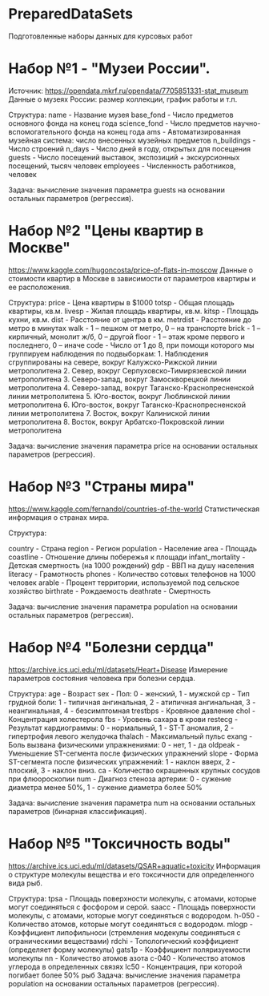 # PreparedDataSets
Подготовленные наборы данных для курсовых работ

# Набор №1 - "Музеи России".
Источник: https://opendata.mkrf.ru/opendata/7705851331-stat_museum
Данные о музеях России: размер коллекции, график работы и т.п.

Структура:
name			-	Название музея
base_fond		-	Число предметов основного фонда на конец года
science_fond	-	Число предметов научно-вспомогательного фонда на конец года
ams				-	Автоматизированная музейная система: число внесенных музейных предметов
n_buildings		-	Число строений
n_days			-	Число дней в году, открытых для посещения
guests			-	Число посещений выставок, экспозиций + экскурсионных посещений, тысяч человек
employees		-	Численность работников, человек

Задача: вычисление значения параметра guests на основании остальных параметров (регрессия).

# Набор №2 "Цены квартир в Москве"
https://www.kaggle.com/hugoncosta/price-of-flats-in-moscow
Данные о стоимости квартир в Москве в зависимости от параметров квартиры и ее расположения.

Структура:
price			-	Цена квартиры в $1000
totsp			-	Общая площадь квартиры, кв.м.
livesp			-	Жилая площадь квартиры, кв.м.
kitsp			-	Площадь кухни, кв.м.
dist			-	Расстояние от центра в км.
metrdist		-	Расстояние до метро в минутах
walk			-	1 –	пешком от метро, 0 – на транспорте
brick			-	1 – кирпичный, монолит ж/б, 0 – другой
floor			-	1 – этаж кроме первого и последнего, 0 – иначе
code			-	Число от 1 до 8, при помощи которого мы группируем наблюдения по подвыборкам:
						1. Наблюдения сгруппированы на севере, вокруг 	Калужско-Рижской линии метрополитена
						2. Север, вокруг Серпуховско-Тимирязевской линии метрополитена
						3. Северо-запад, вокруг Замоскворецкой линии метрополитена
						4. Северо-запад, вокруг Таганско-Краснопресненской линии метрополитена
						5. Юго-восток, вокруг Люблинской линии метрополитена
						6. Юго-восток, вокруг Таганско-Краснопресненской линии метрополитена
						7. Восток, вокруг Калиниской линии метрополитена
						8. Восток, вокруг Арбатско-Покровской линии метрополитена

Задача: вычисление значения параметра price на основании остальных параметров (регрессия).

# Набор №3 "Страны мира"
https://www.kaggle.com/fernandol/countries-of-the-world
Статистическая информация о странах мира.

Структура:

country				-	Страна
region				-	Регион
population			-	Население
area				-	Площадь
coastline			-	Отношение длины побережья к площади
infant_mortality	-	Детская смертность (на 1000 рождений)
gdp					-	ВВП на душу населения
literacy			-	Грамотность
phones				-	Количество сотовых телефонов на 1000 человек
arable				-	Процент территории, используемой под сельское хозяйство
birthrate			-	Рождаемость
deathrate			-	Смертность

Задача: вычисление значения параметра population на основании остальных параметров (регрессия).

# Набор №4 "Болезни сердца"
https://archive.ics.uci.edu/ml/datasets/Heart+Disease
Измерение параметров состояния человека при болезни сердца.

Структура:
age			-	Возраст
sex			-	Пол: 0 - женский, 1 - мужской
cp			-	Тип грудной боли: 1 - типичная ангинальная, 2 - атипичная ангинальная, 3 - неангинальная, 4 - безсимптомная
trestbps	-	Кровяное давление
chol		-	Концентрация холестерола
fbs			-	Уровень сахара в крови
restecg		-	Результат кардиограммы: 0 - нормальный, 1 - ST-T аномалия, 2 - гипертрофия левого желудочка
thalach		-	Максимальный пульс
exang		-	Боль вызвана физическими упражнениями: 0 - нет, 1 - да
oldpeak		-	Уменьшение ST-сегмента после физических упражнений
slope		-	Форма ST-сегмента после физических упражнений: 1 - наклон вверх, 2 - плоский, 3 - наклон вниз.
ca			-	Количество окрашенных крупных сосудов при флюороскопии
num			-	Диагноз стеноза артерии: 0 - сужение диаметра менее 50%, 1 - сужение диаметра более 50%

Задача: вычисление значения параметра num на основании остальных параметров (бинарная классификация).

# Набор №5 "Токсичность воды"
https://archive.ics.uci.edu/ml/datasets/QSAR+aquatic+toxicity
Информация о структуре молекулы вещества и его токсичности для определенного вида рыб.

Структура:
tpsa		-	Площадь поверхности молекулы, с атомами, которые могут соединяться с фосфором и серой.
saacc		-	Площадь поверхности молекулы, с атомами, которые могут соединяться с водородом.
h-050		-	Количество атомов, которые могут соединяться с водородом.
mlogp		-	Коэффициент липофильноси (стремления модекулы соединяться с ограническими веществами)
rdchi		-	Топологический коэффициент (определяет форму молекулы)
gats1p		-	Коэффициент поляризуемости молекулы
nn			-	Количество атомов азота
c-040		-	Количество атомов углерода в определенных связях
lc50		-	Концентрация, при которой погибает более 50% рыб
Задача: вычисление значения параметра population на основании остальных параметров (регрессия).